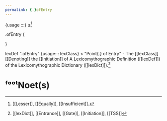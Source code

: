 ```yaml
---
permalink: {.}ofEntry
---
```

{usage :::} **≤**[^l]



.ofEntry {



}



lexDef ".ofEntry" {usage::: lexClass} < "Point{.} of Entry" - The [[lexClass]] [[Denoting]] the [[Initiation]] of  A Lexicomythographic Definition ([[lexDef]]) of the Lexicomythographic Dictionary ([[lexDict]]).[^.ofEntrylexClass]



[^.ofEntrylexClass]: [[lexDict]], [[Entrance]], [[Gate]], [[Initiation]], [[TSS]]













# ᶠᵒᵒᵗNoet(s)



[^l]: [[Lesser]], [[Equally]], [[Insufficient]].